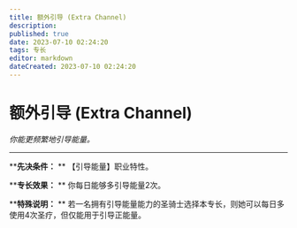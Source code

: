```yaml
---
title: 额外引导 (Extra Channel)
description: 
published: true
date: 2023-07-10 02:24:20
tags: 专长
editor: markdown
dateCreated: 2023-07-10 02:24:20
---
```


# 额外引导 (Extra Channel)

_你能更频繁地引导能量。_

---

****先决条件：** ** 【引导能量】职业特性。

****专长效果：** ** 你每日能够多引导能量2次。

****特殊说明：** ** 若一名拥有引导能量能力的圣骑士选择本专长，则她可以每日多使用4次圣疗，但仅能用于引导正能量。

